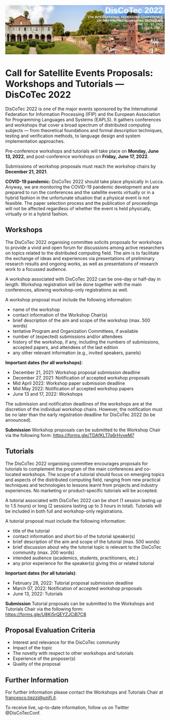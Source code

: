 [![](discotec2022-banner.jpeg)](https://www.discotec.org/2022/)

# Call for Satellite Events Proposals: Workshops and Tutorials  — DisCoTec 2022

DisCoTec 2022 is one of the major events sponsored by the International Federation for Information Processing (IFIP) and the European Association for Programming Languages and Systems (EAPLS). It gathers conferences and workshops that cover a broad spectrum of distributed computing subjects — from theoretical foundations and formal description techniques, testing and verification methods, to language design and system implementation approaches.

Pre-conference workshops and tutorials will take place on **Monday, June 13, 2022**, and post-conference workshops on **Friday, June 17, 2022**.

Submissions of workshop proposals must reach the workshop chairs by **December 21, 2021**.

**COVID-19 pandemic:** DisCoTec 2022 should take place physically in Lucca. Anyway, we are monitoring the COVID-19 pandemic development and are prepared to run the conferences and the satellite events virtually or in a hybrid fashion in the unfortunate situation that a physical event is not feasible. The paper selection process and the publication of proceedings will not be affected regardless of whether the event is held physically, virtually or in a hybrid fashion.

## Workshops 

The DisCoTec 2022 organising committee solicits proposals for workshops to provide a vivid and open forum for discussions among active researchers on topics related to the distributed computing field. The aim is to facilitate the exchange of ideas and experiences via presentations of preliminary research results and ongoing works, as well as presentations of research work to a focussed audience. 

A workshop associated with DisCoTec 2022 can be one-day or half-day in length. Workshop registration will be done together with the main conferences, allowing workshop-only registrations as well. 

A workshop proposal must include the following information:
  - name of the workshop
  - contact information of the Workshop Chair(s)
  - brief description of the aim and scope of the workshop (max. 500 words)
  - tentative Program and Organization Committees, if available
  - number of (expected) submissions and/or attendees  
  - history of the workshop, if any, including the numbers of submissions, 
    accepted papers, and attendees of the last edition
  - any other relevant information (e.g., invited speakers, panels)

**Important dates (for all workshops)**:
  - December 21, 2021: Workshop proposal submission deadline
  - December 27, 2021: Notification of accepted workshop proposals
  - Mid April 2022: Workshop paper submission deadline
  - Mid May 2022: Notification of accepted workshop papers
  - June 13 and 17, 2022: Workshops

The submission and notification deadlines of the workshops are at the discretion of the individual workshop chairs. However, the notification must be no later than the early registration deadline for DisCoTec 2022 (to be announced).

**Submission**
Workshop proposals can be submitted to the Workshop Chair via the following form:
https://forms.gle/TDAfKLT7q6rHvveM7


## Tutorials 

The DisCoTec 2022 organising committee encourages proposals for tutorials to complement the   program of the main conferences and co-located workshops. The scope of a tutorial should focus on emerging topics and aspects of the distributed computing field, ranging from new practical techniques and technologies to lessons learnt from projects and industry experiences. No marketing or product-specific tutorials will be accepted. 

A tutorial associated with DisCoTec 2022 can be short (1 session lasting up to 1.5 hours) or long (2 sessions lasting up to 3 hours in total). Tutorials will be included in both full and workshop-only registrations. 

A tutorial proposal must include the following information:
  - title of the tutorial
  - contact information and short bio of the tutorial speaker(s)
  - brief description of the aim and scope of the tutorial (max. 500 words)
  - brief discussion about why the tutorial topic is relevant to the 
    DisCoTec community  (max. 200 words)
  - intended audience (academics, students, practitioners, etc.)
  - any prior experience for the speaker(s) giving this or related tutorial

**Important dates (for all tutorials)**:
  - February 28, 2022: Tutorial proposal submission deadline
  - March 07, 2022: Notification of accepted workshop proposals
  - June 13, 2022: Tutorials

**Submission**
Tutorial proposals can be submitted to the Workshops and Tutorials Chair via the following form:
https://forms.gle/U8Ki5rQEYZJCjB7C8

## Proposal Evaluation Criteria 
  
  - Interest and relevance for the DisCoTec community
  - Impact of the topic
  - The novelty with respect to other workshops and tutorials
  - Experience of the proposer(s)
  - Quality of the proposal


## Further Information

For further information please contact the Workshops and Tutorials Chair at <francesco.tiezzi@unifi.it>.


To receive live, up-to-date information, follow us on Twitter @DisCoTecConf.

